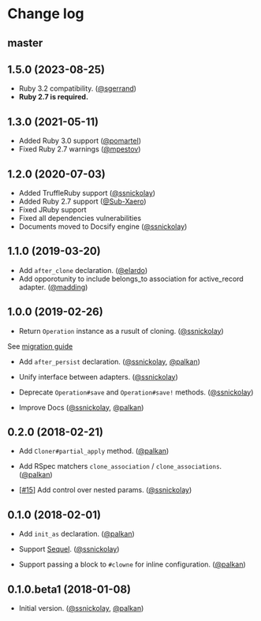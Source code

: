 # Change log

## master

## 1.5.0 (2023-08-25)

- Ruby 3.2 compatibility. ([@sgerrand][])
- **Ruby 2.7 is required.**

## 1.3.0 (2021-05-11)

- Added Ruby 3.0 support ([@pomartel][])
- Fixed Ruby 2.7 warnings ([@mpestov][])

## 1.2.0 (2020-07-03)

- Added TruffleRuby support ([@ssnickolay][])
- Added Ruby 2.7 support ([@Sub-Xaero][])
- Fixed JRuby support
- Fixed all dependencies vulnerabilities
- Documents moved to Docsify engine ([@ssnickolay][])

## 1.1.0 (2019-03-20)

- Add `after_clone` declaration. ([@elardo][])
- Add opporotunity to include belongs_to association for active_record adapter. ([@madding][])

## 1.0.0 (2019-02-26)

- Return `Operation` instance as a rusult of cloning. ([@ssnickolay][])

See [migration guide](https://clowne.evilmartians.io/docs/from_v02_to_v10.html)

- Add `after_persist` declaration. ([@ssnickolay][], [@palkan][])

- Unify interface between adapters. ([@ssnickolay][])

- Deprecate `Operation#save` and `Operation#save!` methods. ([@ssnickolay][])

- Improve Docs ([@ssnickolay][], [@palkan][])

## 0.2.0 (2018-02-21)

- Add `Cloner#partial_apply` method. ([@palkan][])

- Add RSpec matchers `clone_association` / `clone_associations`. ([@palkan][])

- [[#15](https://github.com/palkan/clowne/issues/15)] Add control over nested params. ([@ssnickolay][])

## 0.1.0 (2018-02-01)

- Add `init_as` declaration. ([@palkan][])

- Support [Sequel](https://github.com/jeremyevans/sequel). ([@ssnickolay][])

- Support passing a block to `#clowne` for inline configuration. ([@palkan][])

## 0.1.0.beta1 (2018-01-08)

- Initial version. ([@ssnickolay][], [@palkan][])

[@palkan]: https://github.com/palkan
[@ssnickolay]: https://github.com/ssnickolay
[@elardo]: https://github.com/elardo
[@madding]: https://github.com/madding
[@pomartel]: https://github.com/pomartel
[@mpestov]: https://github.com/mpestov
[@Sub-Xaero]: https://github.com/Sub-Xaero
[@sgerrand]: https://github.com/sgerrand
